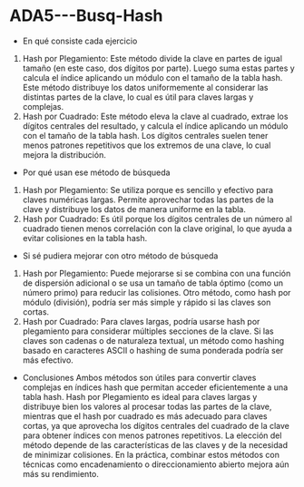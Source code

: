 # ADA5---Busq-Hash
- En qué consiste cada ejercicio
1. Hash por Plegamiento: Este método divide la clave en partes de igual tamaño (en este caso, dos dígitos por parte). Luego suma estas partes y calcula el índice aplicando un módulo con el tamaño de la tabla hash. Este método distribuye los datos uniformemente al considerar las distintas partes de la clave, lo cual es útil para claves largas y complejas.
2. Hash por Cuadrado: Este método eleva la clave al cuadrado, extrae los dígitos centrales del resultado, y calcula el índice aplicando un módulo con el tamaño de la tabla hash. Los dígitos centrales suelen tener menos patrones repetitivos que los extremos de una clave, lo cual mejora la distribución.

- Por qué usan ese método de búsqueda
1. Hash por Plegamiento: Se utiliza porque es sencillo y efectivo para claves numéricas largas. Permite aprovechar todas las partes de la clave y distribuye los datos de manera uniforme en la tabla.
2. Hash por Cuadrado: Es útil porque los dígitos centrales de un número al cuadrado tienen menos correlación con la clave original, lo que ayuda a evitar colisiones en la tabla hash.

- Si sé pudiera mejorar con otro método de búsqueda
1. Hash por Plegamiento: Puede mejorarse si se combina con una función de dispersión adicional o se usa un tamaño de tabla óptimo (como un número primo) para reducir las colisiones. Otro método, como hash por módulo (división), podría ser más simple y rápido si las claves son cortas.
2. Hash por Cuadrado: Para claves largas, podría usarse hash por plegamiento para considerar múltiples secciones de la clave. Si las claves son cadenas o de naturaleza textual, un método como hashing basado en caracteres ASCII o hashing de suma ponderada podría ser más efectivo.

- Conclusiones
Ambos métodos son útiles para convertir claves complejas en índices hash que permitan acceder eficientemente a una tabla hash. Hash por Plegamiento es ideal para claves largas y distribuye bien los valores al procesar todas las partes de la clave, mientras que el hash por cuadrado es más adecuado para claves cortas, ya que aprovecha los dígitos centrales del cuadrado de la clave para obtener índices con menos patrones repetitivos. La elección del método depende de las características de las claves y de la necesidad de minimizar colisiones. En la práctica, combinar estos métodos con técnicas como encadenamiento o direccionamiento abierto mejora aún más su rendimiento.
